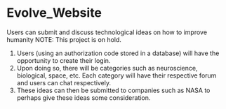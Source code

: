 # Evolve_Website
Users can submit and discuss technological ideas on how to improve humanity
NOTE: This project is on hold.

1)  Users (using an authorization code stored in a database) will have the opportunity to create their login.
2)  Upon doing so, there will be categories such as neuroscience, biological, space, etc.  Each category will have their respective forum
    and users can chat respectively.
3)  These ideas can then be submitted to companies such as NASA to perhaps give these ideas some consideration.
